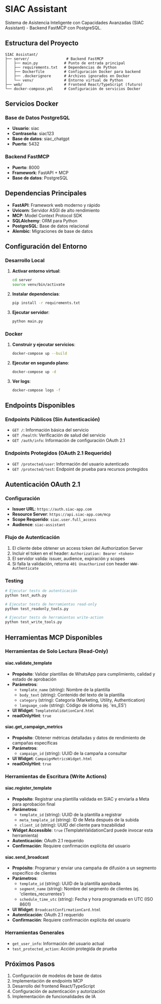 # SIAC Assistant

Sistema de Asistencia Inteligente con Capacidades Avanzadas (SIAC Assistant) - Backend FastMCP con PostgreSQL.

## Estructura del Proyecto

```
SIAC Assistant/
├── server/                 # Backend FastMCP
│   ├── main.py            # Punto de entrada principal
│   ├── requirements.txt   # Dependencias de Python
│   ├── Dockerfile         # Configuración Docker para backend
│   ├── .dockerignore      # Archivos ignorados en Docker
│   └── venv/              # Entorno virtual de Python
├── web/                   # Frontend React/TypeScript (futuro)
└── docker-compose.yml     # Configuración de servicios Docker
```

## Servicios Docker

### Base de Datos PostgreSQL
- **Usuario**: siac
- **Contraseña**: siac123
- **Base de datos**: siac_chatgpt
- **Puerto**: 5432

### Backend FastMCP
- **Puerto**: 8000
- **Framework**: FastAPI + MCP
- **Base de datos**: PostgreSQL

## Dependencias Principales

- **FastAPI**: Framework web moderno y rápido
- **Uvicorn**: Servidor ASGI de alto rendimiento
- **MCP**: Model Context Protocol SDK
- **SQLAlchemy**: ORM para Python
- **PostgreSQL**: Base de datos relacional
- **Alembic**: Migraciones de base de datos

## Configuración del Entorno

### Desarrollo Local

1. **Activar entorno virtual**:
   ```bash
   cd server
   source venv/bin/activate
   ```

2. **Instalar dependencias**:
   ```bash
   pip install -r requirements.txt
   ```

3. **Ejecutar servidor**:
   ```bash
   python main.py
   ```

### Docker

1. **Construir y ejecutar servicios**:
   ```bash
   docker-compose up --build
   ```

2. **Ejecutar en segundo plano**:
   ```bash
   docker-compose up -d
   ```

3. **Ver logs**:
   ```bash
   docker-compose logs -f
   ```

## Endpoints Disponibles

### Endpoints Públicos (Sin Autenticación)
- `GET /`: Información básica del servicio
- `GET /health`: Verificación de salud del servicio
- `GET /auth/info`: Información de configuración OAuth 2.1

### Endpoints Protegidos (OAuth 2.1 Requerido)
- `GET /protected/user`: Información del usuario autenticado
- `GET /protected/test`: Endpoint de prueba para recursos protegidos

## Autenticación OAuth 2.1

### Configuración
- **Issuer URL**: `https://auth.siac-app.com`
- **Resource Server**: `https://api.siac-app.com/mcp`
- **Scope Requerido**: `siac.user.full_access`
- **Audience**: `siac-assistant`

### Flujo de Autenticación
1. El cliente debe obtener un access token del Authorization Server
2. Incluir el token en el header: `Authorization: Bearer <token>`
3. El servidor valida: issuer, audience, expiración y scopes
4. Si falla la validación, retorna `401 Unauthorized` con header `WWW-Authenticate`

### Testing
```bash
# Ejecutar tests de autenticación
python test_auth.py

# Ejecutar tests de herramientas read-only
python test_readonly_tools.py

# Ejecutar tests de herramientas write-action
python test_write_tools.py
```

## Herramientas MCP Disponibles

### Herramientas de Solo Lectura (Read-Only)

#### siac.validate_template
- **Propósito**: Validar plantillas de WhatsApp para cumplimiento, calidad y estado de aprobación
- **Parámetros**:
  - `template_name` (string): Nombre de la plantilla
  - `body_text` (string): Contenido del texto de la plantilla
  - `category` (string): Categoría (Marketing, Utility, Authentication)
  - `language_code` (string): Código de idioma (ej. 'es_ES')
- **UI Widget**: `TemplateValidationCard.html`
- **readOnlyHint**: `true`

#### siac.get_campaign_metrics
- **Propósito**: Obtener métricas detalladas y datos de rendimiento de campañas específicas
- **Parámetros**:
  - `campaign_id` (string): UUID de la campaña a consultar
- **UI Widget**: `CampaignMetricsWidget.html`
- **readOnlyHint**: `true`

### Herramientas de Escritura (Write Actions)

#### siac.register_template
- **Propósito**: Registrar una plantilla validada en SIAC y enviarla a Meta para aprobación final
- **Parámetros**:
  - `template_id` (string): UUID de la plantilla a registrar
  - `meta_template_id` (string): ID de Meta después de la subida
  - `client_id` (string): UUID del cliente para trazabilidad
- **Widget Accessible**: `true` (TemplateValidationCard puede invocar esta herramienta)
- **Autenticación**: OAuth 2.1 requerido
- **Confirmación**: Requiere confirmación explícita del usuario

#### siac.send_broadcast
- **Propósito**: Programar y enviar una campaña de difusión a un segmento específico de clientes
- **Parámetros**:
  - `template_id` (string): UUID de la plantilla aprobada
  - `segment_name` (string): Nombre del segmento de clientes (ej. 'clientes_recurrentes')
  - `schedule_time_utc` (string): Fecha y hora programada en UTC (ISO 8601)
- **UI Widget**: `BroadcastConfirmationCard.html`
- **Autenticación**: OAuth 2.1 requerido
- **Confirmación**: Requiere confirmación explícita del usuario

### Herramientas Generales
- `get_user_info`: Información del usuario actual
- `test_protected_action`: Acción protegida de prueba

## Próximos Pasos

1. Configuración de modelos de base de datos
2. Implementación de endpoints MCP
3. Desarrollo del frontend React/TypeScript
4. Configuración de autenticación y autorización
5. Implementación de funcionalidades de IA

